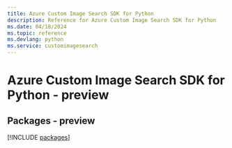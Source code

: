 ```yaml
---
title: Azure Custom Image Search SDK for Python
description: Reference for Azure Custom Image Search SDK for Python
ms.date: 04/18/2024
ms.topic: reference
ms.devlang: python
ms.service: customimagesearch
---
```

# Azure Custom Image Search SDK for Python - preview
## Packages - preview
[!INCLUDE [packages](custom-image-search-index.md)]